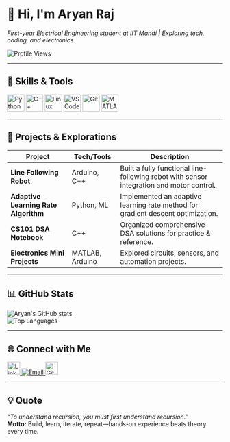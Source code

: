# 👋 Hi, I'm Aryan Raj
_First-year Electrical Engineering student at IIT Mandi | Exploring tech, coding, and electronics_

![Profile Views](https://komarev.com/ghpvc/?username=Aryan1092raj&label=Profile%20views&color=0e75b6&style=flat)

---

## 🚀 Skills & Tools
<p align="left">
  <img src="https://cdn.jsdelivr.net/gh/devicons/devicon/icons/python/python-original.svg" height="40" alt="Python"/>
  <img src="https://cdn.jsdelivr.net/gh/devicons/devicon/icons/cplusplus/cplusplus-original.svg" height="40" alt="C++"/>
  <img src="https://cdn.jsdelivr.net/gh/devicons/devicon/icons/linux/linux-original.svg" height="40" alt="Linux"/>
  <img src="https://cdn.jsdelivr.net/gh/devicons/devicon/icons/vscode/vscode-original.svg" height="40" alt="VS Code"/>
  <img src="https://cdn.jsdelivr.net/gh/devicons/devicon/icons/git/git-original.svg" height="40" alt="Git"/>
  <img src="https://cdn.jsdelivr.net/gh/devicons/devicon/icons/matlab/matlab-original.svg" height="40" alt="MATLAB"/>
</p>

---

## 📂 Projects & Explorations
| Project | Tech/Tools | Description |
|---------|------------|-------------|
| **Line Following Robot** | Arduino, C++ | Built a fully functional line-following robot with sensor integration and motor control. |
| **Adaptive Learning Rate Algorithm** | Python, ML | Implemented an adaptive learning rate method for gradient descent optimization. |
| **CS101 DSA Notebook** | C++ | Organized comprehensive DSA solutions for practice & reference. |
| **Electronics Mini Projects** | MATLAB, Arduino | Explored circuits, sensors, and automation projects. |

---

## 📊 GitHub Stats
![Aryan's GitHub stats](https://github-readme-stats.vercel.app/api?username=Aryan1092raj&show_icons=true&theme=tokyonight)  
![Top Languages](https://github-readme-stats.vercel.app/api/top-langs/?username=Aryan1092raj&layout=compact&theme=tokyonight)

---

## 🌐 Connect with Me
<p align="left">
  <a href="https://www.linkedin.com/in/aryan-raj-072138375" target="_blank">
    <img src="https://cdn.jsdelivr.net/gh/devicons/devicon/icons/linkedin/linkedin-original.svg" height="30" alt="LinkedIn"/>
  </a>
  <a href="mailto:aryanraj1092@gmail.com">
    <img src="https://img.shields.io/badge/Email-D14836?style=flat&logo=gmail&logoColor=white" alt="Email"/>
  </a>
  <a href="https://github.com/Aryan1092raj" target="_blank">
    <img src="https://cdn.jsdelivr.net/gh/devicons/devicon/icons/github/github-original.svg" height="30" alt="GitHub"/>
  </a>
</p>

---

## 💡 Quote
_“To understand recursion, you must first understand recursion.”_  
**Motto:** Build, learn, iterate, repeat—hands-on experience beats theory every time.
